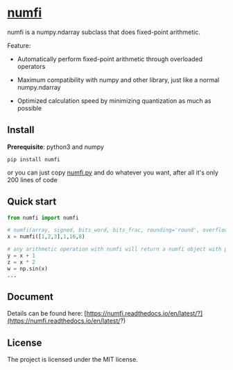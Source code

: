 # [numfi](https://github.com/ZZZZzzzzac/numfi)
numfi is a numpy.ndarray subclass that does fixed-point arithmetic.

Feature:  

- Automatically perform fixed-point arithmetic through overloaded operators  

- Maximum compatibility with numpy and other library, just like a normal numpy.ndarray  

- Optimized calculation speed by minimizing quantization as much as possible   

## Install
**Prerequisite**: python3 and numpy

```
pip install numfi
```
or you can just copy [numfi.py](https://github.com/ZZZZzzzzac/numfi/blob/master/numfi/numfi.py) and do whatever you want, after all it's only 200 lines of code

## Quick start
```python
from numfi import numfi

# numfi(array, signed, bits_word, bits_frac, rounding='round', overflow='wrap')
x = numfi([1,2,3],1,16,8) 

# any arithmetic operation with numfi will return a numfi object with proper precision and value
y = x + 1 
z = x * 2
w = np.sin(x)
...
```
## Document
Details can be found here: [https://numfi.readthedocs.io/en/latest/?](https://numfi.readthedocs.io/en/latest/?)

## License
The project is licensed under the MIT license.